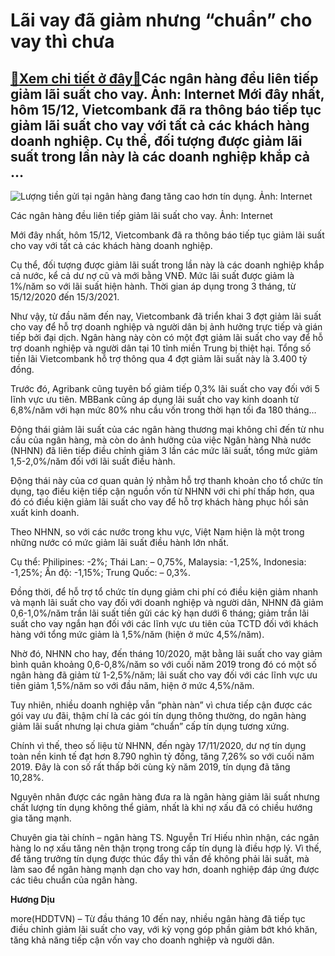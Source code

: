 Lãi vay đã giảm nhưng “chuẩn” cho vay thì chưa
==============================================

[:gift:Xem chi tiết ở đây:gift:](https://hddtvn.com/lai-vay-da-giam-nhung-chuan-cho-vay-thi-chua/)Các ngân hàng đều liên tiếp giảm lãi suất cho vay. Ảnh: Internet Mới đây nhất, hôm 15/12, Vietcombank đã ra thông báo tiếp tục giảm lãi suất cho vay với tất cả các khách hàng doanh nghiệp. Cụ thể, đối tượng được giảm lãi suất trong lần này là các doanh nghiệp khắp cả …
-----------------------------------------------------------------------------------------------------------------------------------------------------------------------------------------------------------------------------------------------------------------------------





![Lượng tiền gửi tại ngân hàng đang tăng cao hơn tín dụng. Ảnh: Internet](https://hddtvn.com/wp-content/uploads/2021/01/1209_Pha-gia-tien-dong-Than-trong-1-2.jpg "Lượng tiền gửi tại ngân hàng đang tăng cao hơn tín dụng. Ảnh: Internet")


Các ngân hàng đều liên tiếp giảm lãi suất cho vay. Ảnh: Internet



Mới đây nhất, hôm 15/12, Vietcombank đã ra thông báo tiếp tục giảm lãi suất cho vay với tất cả các khách hàng doanh nghiệp.


Cụ thể, đối tượng được giảm lãi suất trong lần này là các doanh nghiệp khắp cả nước, kể cả dư nợ cũ và mới bằng VNĐ. Mức lãi suất được giảm là 1%/năm so với lãi suất hiện hành. Thời gian áp dụng trong 3 tháng, từ 15/12/2020 đến 15/3/2021.


Như vậy, từ đầu năm đến nay, Vietcombank đã triển khai 3 đợt giảm lãi suất cho vay để hỗ trợ doanh nghiệp và người dân bị ảnh hưởng trực tiếp và gián tiếp bởi đại dịch. Ngân hàng này còn có một đợt giảm lãi suất cho vay để hỗ trợ doanh nghiệp và người dân tại 10 tỉnh miền Trung bị thiệt hại. Tổng số tiền lãi Vietcombank hỗ trợ thông qua 4 đợt giảm lãi suất này là 3.400 tỷ đồng.


Trước đó, Agribank cũng tuyên bố giảm tiếp 0,3% lãi suất cho vay đối với 5 lĩnh vực ưu tiên. MBBank cũng áp dụng lãi suất cho vay kinh doanh từ 6,8%/năm với hạn mức 80% nhu cầu vốn trong thời hạn tối đa 180 tháng…


Động thái giảm lãi suất của các ngân hàng thương mại không chỉ đến từ nhu cầu của ngân hàng, mà còn do ảnh hưởng của việc Ngân hàng Nhà nước (NHNN) đã liên tiếp điều chỉnh giảm 3 lần các mức lãi suất, tổng mức giảm 1,5-2,0%/năm đối với lãi suất điều hành.


Động thái này của cơ quan quản lý nhằm hỗ trợ thanh khoản cho tổ chức tín dụng, tạo điều kiện tiếp cận nguồn vốn từ NHNN với chi phí thấp hơn, qua đó có điều kiện giảm lãi suất cho vay để hỗ trợ khách hàng phục hồi sản xuất kinh doanh.


Theo NHNN, so với các nước trong khu vực, Việt Nam hiện là một trong những nước có mức giảm lãi suất điều hành lớn nhất.


Cụ thể: Philipines: -2%; Thái Lan: – 0,75%, Malaysia: -1,25%, Indonesia: -1,25%; Ấn độ: -1,15%; Trung Quốc: – 0,3%.


Đồng thời, để hỗ trợ tổ chức tín dụng giảm chi phí có điều kiện giảm nhanh và mạnh lãi suất cho vay đối với doanh nghiệp và người dân, NHNN đã giảm 0,6-1,0%/năm trần lãi suất tiền gửi các kỳ hạn dưới 6 tháng; giảm trần lãi suất cho vay ngắn hạn đối với các lĩnh vực ưu tiên của TCTD đối với khách hàng với tổng mức giảm là 1,5%/năm (hiện ở mức 4,5%/năm).


Nhờ đó, NHNN cho hay, đến tháng 10/2020, mặt bằng lãi suất cho vay giảm bình quân khoảng 0,6-0,8%/năm so với cuối năm 2019 trong đó có một số ngân hàng đã giảm từ 1-2,5%/năm; lãi suất cho vay đối với các lĩnh vực ưu tiên giảm 1,5%/năm so với đầu năm, hiện ở mức 4,5%/năm.


Tuy nhiên, nhiều doanh nghiệp vẫn “phàn nàn” vì chưa tiếp cận được các gói vay ưu đãi, thậm chí là các gói tín dụng thông thường, do ngân hàng giảm lãi suất nhưng lại chưa giảm “chuẩn” cấp tín dụng tương xứng.


Chính vì thế, theo số liệu từ NHNN, đến ngày 17/11/2020, dư nợ tín dụng toàn nền kinh tế đạt hơn 8.790 nghìn tỷ đồng, tăng 7,26% so với cuối năm 2019. Đây là con số rất thấp bởi cùng kỳ năm 2019, tín dụng đã tăng 10,28%.


Nguyên nhân được các ngân hàng đưa ra là ngân hàng giảm lãi suất nhưng chất lượng tín dụng không thể giảm, nhất là khi nợ xấu đã có chiều hướng gia tăng mạnh.


Chuyên gia tài chính – ngân hàng TS. Nguyễn Trí Hiếu nhìn nhận, các ngân hàng lo nợ xấu tăng nên thận trọng trong cấp tín dụng là điều hợp lý. Vì thế, để tăng trưởng tín dụng được thúc đẩy thì vấn đề không phải lãi suất, mà làm sao để ngân hàng mạnh dạn cho vay hơn, doanh nghiệp đáp ứng được các tiêu chuẩn của ngân hàng.




**Hương Dịu**



more(HDDTVN) – Từ đầu tháng 10 đến nay, nhiều ngân hàng đã tiếp tục điều chỉnh giảm lãi suất cho vay, với kỳ vọng góp phần giảm bớt khó khăn, tăng khả năng tiếp cận vốn vay cho doanh nghiệp và người dân.

